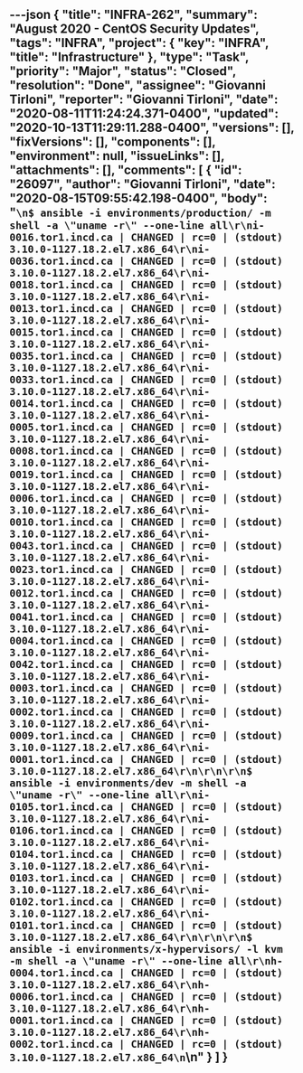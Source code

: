 ---json
{
  "title": "INFRA-262",
  "summary": "August 2020 - CentOS Security Updates",
  "tags": "INFRA",
  "project": {
    "key": "INFRA",
    "title": "Infrastructure"
  },
  "type": "Task",
  "priority": "Major",
  "status": "Closed",
  "resolution": "Done",
  "assignee": "Giovanni Tirloni",
  "reporter": "Giovanni Tirloni",
  "date": "2020-08-11T11:24:24.371-0400",
  "updated": "2020-10-13T11:29:11.288-0400",
  "versions": [],
  "fixVersions": [],
  "components": [],
  "environment": null,
  "issueLinks": [],
  "attachments": [],
  "comments": [
    {
      "id": "26097",
      "author": "Giovanni Tirloni",
      "date": "2020-08-15T09:55:42.198-0400",
      "body": "```\n$ ansible -i environments/production/ -m shell -a \"uname -r\" --one-line all\r\ni-0016.tor1.incd.ca | CHANGED | rc=0 | (stdout) 3.10.0-1127.18.2.el7.x86_64\r\ni-0036.tor1.incd.ca | CHANGED | rc=0 | (stdout) 3.10.0-1127.18.2.el7.x86_64\r\ni-0018.tor1.incd.ca | CHANGED | rc=0 | (stdout) 3.10.0-1127.18.2.el7.x86_64\r\ni-0013.tor1.incd.ca | CHANGED | rc=0 | (stdout) 3.10.0-1127.18.2.el7.x86_64\r\ni-0015.tor1.incd.ca | CHANGED | rc=0 | (stdout) 3.10.0-1127.18.2.el7.x86_64\r\ni-0035.tor1.incd.ca | CHANGED | rc=0 | (stdout) 3.10.0-1127.18.2.el7.x86_64\r\ni-0033.tor1.incd.ca | CHANGED | rc=0 | (stdout) 3.10.0-1127.18.2.el7.x86_64\r\ni-0014.tor1.incd.ca | CHANGED | rc=0 | (stdout) 3.10.0-1127.18.2.el7.x86_64\r\ni-0005.tor1.incd.ca | CHANGED | rc=0 | (stdout) 3.10.0-1127.18.2.el7.x86_64\r\ni-0008.tor1.incd.ca | CHANGED | rc=0 | (stdout) 3.10.0-1127.18.2.el7.x86_64\r\ni-0019.tor1.incd.ca | CHANGED | rc=0 | (stdout) 3.10.0-1127.18.2.el7.x86_64\r\ni-0006.tor1.incd.ca | CHANGED | rc=0 | (stdout) 3.10.0-1127.18.2.el7.x86_64\r\ni-0010.tor1.incd.ca | CHANGED | rc=0 | (stdout) 3.10.0-1127.18.2.el7.x86_64\r\ni-0043.tor1.incd.ca | CHANGED | rc=0 | (stdout) 3.10.0-1127.18.2.el7.x86_64\r\ni-0023.tor1.incd.ca | CHANGED | rc=0 | (stdout) 3.10.0-1127.18.2.el7.x86_64\r\ni-0012.tor1.incd.ca | CHANGED | rc=0 | (stdout) 3.10.0-1127.18.2.el7.x86_64\r\ni-0041.tor1.incd.ca | CHANGED | rc=0 | (stdout) 3.10.0-1127.18.2.el7.x86_64\r\ni-0004.tor1.incd.ca | CHANGED | rc=0 | (stdout) 3.10.0-1127.18.2.el7.x86_64\r\ni-0042.tor1.incd.ca | CHANGED | rc=0 | (stdout) 3.10.0-1127.18.2.el7.x86_64\r\ni-0003.tor1.incd.ca | CHANGED | rc=0 | (stdout) 3.10.0-1127.18.2.el7.x86_64\r\ni-0002.tor1.incd.ca | CHANGED | rc=0 | (stdout) 3.10.0-1127.18.2.el7.x86_64\r\ni-0009.tor1.incd.ca | CHANGED | rc=0 | (stdout) 3.10.0-1127.18.2.el7.x86_64\r\ni-0001.tor1.incd.ca | CHANGED | rc=0 | (stdout) 3.10.0-1127.18.2.el7.x86_64\r\n\r\n\r\n$ ansible -i environments/dev -m shell -a \"uname -r\" --one-line all\r\ni-0105.tor1.incd.ca | CHANGED | rc=0 | (stdout) 3.10.0-1127.18.2.el7.x86_64\r\ni-0106.tor1.incd.ca | CHANGED | rc=0 | (stdout) 3.10.0-1127.18.2.el7.x86_64\r\ni-0104.tor1.incd.ca | CHANGED | rc=0 | (stdout) 3.10.0-1127.18.2.el7.x86_64\r\ni-0103.tor1.incd.ca | CHANGED | rc=0 | (stdout) 3.10.0-1127.18.2.el7.x86_64\r\ni-0102.tor1.incd.ca | CHANGED | rc=0 | (stdout) 3.10.0-1127.18.2.el7.x86_64\r\ni-0101.tor1.incd.ca | CHANGED | rc=0 | (stdout) 3.10.0-1127.18.2.el7.x86_64\r\n\r\n\r\n$ ansible -i environments/x-hypervisors/ -l kvm -m shell -a \"uname -r\" --one-line all\r\nh-0004.tor1.incd.ca | CHANGED | rc=0 | (stdout) 3.10.0-1127.18.2.el7.x86_64\r\nh-0006.tor1.incd.ca | CHANGED | rc=0 | (stdout) 3.10.0-1127.18.2.el7.x86_64\r\nh-0001.tor1.incd.ca | CHANGED | rc=0 | (stdout) 3.10.0-1127.18.2.el7.x86_64\r\nh-0002.tor1.incd.ca | CHANGED | rc=0 | (stdout) 3.10.0-1127.18.2.el7.x86_64\n```\n"
    }
  ]
}
---

        